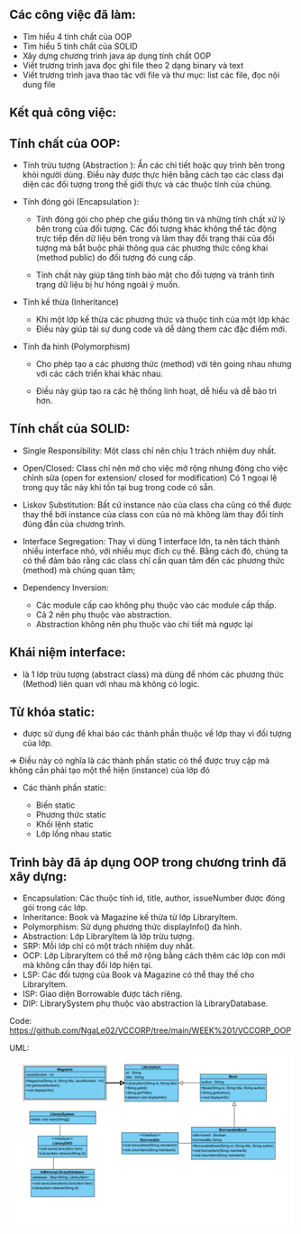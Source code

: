 ## Các công việc đã làm:

- Tìm hiểu 4 tính chất của OOP
- Tìm hiểu 5 tính chất của SOLID
- Xây dựng chương trình java áp dụng tính chất OOP
- Viết trương trình java đọc ghi file theo 2 dạng binary và text
- Viết trương trình java thao tác với file và thư mục: list các file, đọc nội dung file

## Kết quả công việc:

## Tính chất của OOP:

- Tính trừu tượng (Abstraction ):
  Ẩn các chi tiết hoặc quy trình bên trong khỏi người dùng. Điều này được thực hiện bằng cách tạo các class đại diện các đối tượng trong thế giới thực và các thuộc tính của chúng.

- Tính đóng gói (Encapsulation ):

  - Tính đóng gói cho phép che giấu thông tin và những tính chất xử lý bên trong của đối tượng. Các đối tượng khác không thể tác động trực tiếp đến dữ liệu bên trong và làm thay đổi trạng thái của đối tượng mà bắt buộc phải thông qua các phương thức công khai (method public) do đối tượng đó cung cấp.

  - Tính chất này giúp tăng tính bảo mật cho đối tượng và tránh tình trạng dữ liệu bị hư hỏng ngoài ý muốn.

- Tính kế thừa (Inheritance)

  - Khi một lớp kế thừa các phương thức và thuộc tính của một lớp khác
  - Điều này giúp tái sự dung code và dễ dàng them các đặc điểm mới.

- Tính đa hình (Polymorphism)

  - Cho phép tạo a các phương thức (method) với tên going nhau nhưng với các cách triển khai khác nhau.

  - Điều này giúp tạo ra các hệ thống linh hoạt, dễ hiểu và dễ bảo trì hơn.

## Tính chất của SOLID:

- Single Responsibility:
  Một class chỉ nên chịu 1 trách nhiệm duy nhất.
- Open/Closed:
  Class chỉ nên mở cho việc mở rộng nhưng đóng cho việc chỉnh sửa (open for extension/ closed for modification)
  Có 1 ngoại lệ trong quy tắc này khi tồn tại bug trong code có sẵn.
- Liskov Substitution:
  Bất cứ instance nào của class cha cũng có thể được thay thế bởi instance của class con của nó mà không làm thay đổi tính đúng đắn của chương trình.
- Interface Segregation:
  Thay vì dùng 1 interface lớn, ta nên tách thành nhiều interface nhỏ, với nhiều mục đích cụ thể.
  Bằng cách đó, chúng ta có thể đảm bảo rằng các class chỉ cần quan tâm đến các phương thức (method) mà chúng quan tâm;

- Dependency Inversion:
  - Các module cấp cao không phụ thuộc vào các module cấp thấp.
  - Cả 2 nên phụ thuộc vào abstraction.
  - Abstraction không nên phụ thuộc vào chi tiết mà ngược lại

## Khái niệm interface:

- là 1 lớp trừu tượng (abstract class) mà dùng để nhóm các phương thức (Method) liên quan với nhau mà không có logic.

## Từ khóa static:

- được sử dụng để khai báo các thành phần thuộc về lớp thay vì đối tượng của lớp.

=> Điều này có nghĩa là các thành phần static có thể được truy cập mà không cần phải tạo một thể hiện (instance) của lớp đó

- Các thành phần static:

  - Biến static
  - Phương thức static
  - Khối lệnh static
  - Lớp lồng nhau static

## Trình bày đã áp dụng OOP trong chương trình đã xây dựng:

- Encapsulation: Các thuộc tính id, title, author, issueNumber được đóng gói trong các lớp.
- Inheritance: Book và Magazine kế thừa từ lớp LibraryItem.
- Polymorphism: Sử dụng phương thức displayInfo() đa hình.
- Abstraction: Lớp LibraryItem là lớp trừu tượng.
- SRP: Mỗi lớp chỉ có một trách nhiệm duy nhất.
- OCP: Lớp LibraryItem có thể mở rộng bằng cách thêm các lớp con mới mà không cần thay đổi lớp hiện tại.
- LSP: Các đối tượng của Book và Magazine có thể thay thế cho LibraryItem.
- ISP: Giao diện Borrowable được tách riêng.
- DIP: LibrarySystem phụ thuộc vào abstraction là LibraryDatabase.

Code: https://github.com/NgaLe02/VCCORP/tree/main/WEEK%201/VCCORP_OOP

UML:
![alt text](UML.png)
